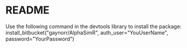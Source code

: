 # README #

Use the following command in the devtools library to install the package:
install_bitbucket("gaynorr/AlphaSimR", auth_user="YouUserName", password="YourPassword")